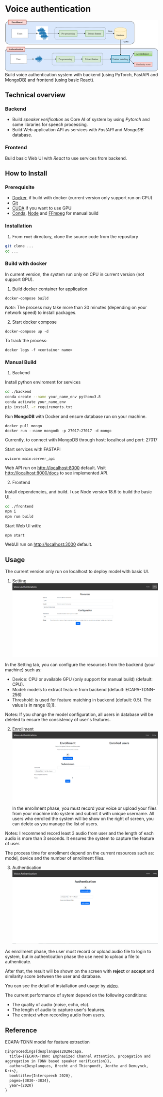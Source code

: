 # Voice authentication

![Voice-authen-framework](/images/voice-authen.png)
Build voice authentication system with backend (using PyTorch, FastAPI and MongoDB) and frontend (using basic React).

## Technical overview

### Backend
- Build *speaker verification* as Core AI of system by using *Pytorch* and some libraries for speech processing.
- Build Web application API as services with *FastAPI* and *MongoDB* database.

### Frontend
Build basic Web UI with *React* to use services from backend.

## How to Install

### Prerequisite
- [Docker](https://www.docker.com/), if build with docker (current version only support run on CPU)
- [Git](https://git-scm.com/)
- [CUDA](https://developer.nvidia.com/cuda-downloads) if you want to use GPU
- [Conda](https://docs.conda.io/en/latest/miniconda.html), [Node](https://nodejs.org/en) and [FFmpeg](https://ffmpeg.org/download.html) for manual build

### Installation
1. From `root` directory, clone the source code from the repository
```bash
git clone ...
cd ...
```

### Build with docker
In current version, the system run only on CPU in current version (not support GPU).
1. Build docker container for application
```
docker-compose build
```

*Note*: The process may take more than 30 minutes (depending on your network speed) to install packages.


2. Start docker compose
```
docker-compose up -d
```

To track the process:
```
docker logs -f <container name>
```

### Manual Build
1. Backend

Install python enviroment for services
```bash
cd ./backend
conda create --name your_name_env python=3.8
conda activate your_name_env
pip install -r requirements.txt
```

Run **MongoDB** with Docker and ensure database run on your machine.
```
docker pull mongo
docker run --name mongodb -p 27017:27017 -d mongo
```
Currently, to connect with MongoDB through host: localhost and port: 27017

Start services with FASTAPI
```
uvicorn main:server_api
```
Web API run on [http://localhost:8000](localhost:8000) default. Visit [http://localhost:8000/docs](localhost:8000/docs) to see implemented API.

2. Frontend

Install dependencies, and build. I use Node version 18.6 to build the basic UI.
```bash
cd ./frontend
npm i
npm run build
```
Start Web UI with:
```
npm start
```
WebUI run on [http://localhost:3000](localhost:3000) default.

## Usage
The current version only run on localhost to deploy model with basic UI.
1. Setting
![Setting](/images/setting.png)

In the Setting tab, you can configure the resources from the backend (your machine) such as:
- Device: CPU or available GPU (only support for manual build) (default: CPU).
- Model: models to extract feature from backend (default: ECAPA-TDNN-256)
- Threshold: is used for feature matching in backend (default: 0.5). The value is in range (0,1).

Notes: If you change the model configuration, all users in database will be deleted to ensure the consistency of user's features.

2. Enrollment
![Enrollment](/images/enrollment.png)
In the enrollment phase, you must record your voice or upload your files from your machine into system and submit it with unique username. All users who enrolled the system will be show on the right of screen, you can delete as you manage the list of users.

Notes: I recommend record least 3 audio from user and the length of each audio is more than 3 seconds. It ensures the system to capture the feature of user.

The process time for enrollment depend on the current resources such as: model, device and the number of enrollment files.


3. Authentication
![Authentication](/images/authentication.png)

As enrollment phase, the user must record or upload audio file to login to system, but in authentication phase the use need to upload a file to authenticate.

After that, the result will be shown on the screen with **reject** or **accept** and similarity score between the user and database.

You can see the detail of installation and usage by [video]().

The current performance of sytem depend on the following conditions:
- The quality of audio (noise, echo, etc).
- The length of audio to capture user's features.
- The context when recording audio from users.

## Reference
ECAPA-TDNN model for feature extraction
```
@inproceedings{desplanques2020ecapa,
  title={{ECAPA-TDNN: Emphasized Channel Attention, propagation and aggregation in TDNN based speaker verification}},
  author={Desplanques, Brecht and Thienpondt, Jenthe and Demuynck, Kris},
  booktitle={Interspeech 2020},
  pages={3830--3834},
  year={2020}
}
```